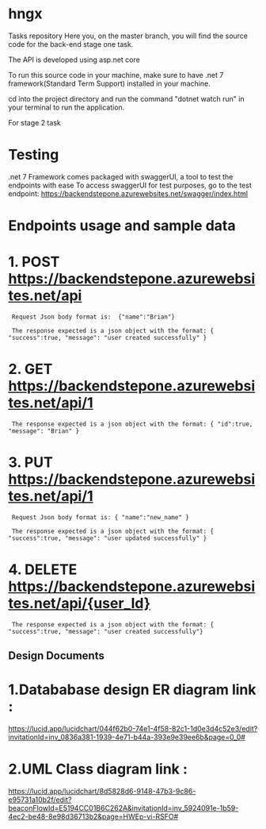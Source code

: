 # hngx
Tasks repository
Here you, on the master branch, you will find the source code for the back-end stage one task.

The API is developed using asp.net core

To run this source code in your machine, make sure to have .net 7 framework(Standard Term Support) installed in your machine.

cd into the project directory and run the command "dotnet watch run"  in your terminal to run the application.


For stage 2 task

# Testing
.net 7 Framework comes packaged with swaggerUI, a tool to test the endpoints with ease
To access swaggerUI for test purposes, go to the test endpoint: https://backendstepone.azurewebsites.net/swagger/index.html


# Endpoints usage and sample data
# 1. POST https://backendstepone.azurewebsites.net/api
   
     Request Json body format is:  {"name":"Brian"}

     The response expected is a json object with the format: { "success":true, "message": "user created successfully" }
   
# 2. GET https://backendstepone.azurewebsites.net/api/1
   
     The response expected is a json object with the format: { "id":true, "message": "Brian" }
   
# 3. PUT https://backendstepone.azurewebsites.net/api/1

     Request Json body format is: { "name":"new_name" }
   
     The response expected is a json object with the format: { "success":true, "message": "user updated successfully" }
   
# 4. DELETE https://backendstepone.azurewebsites.net/api/{user_Id}
     The response expected is a json object with the format: { "success":true, "message": "user created successfully"}

## Design Documents

# 1.Datababase design ER diagram link : 
https://lucid.app/lucidchart/044f62b0-74e1-4f58-82c1-1d0e3d4c52e3/edit?invitationId=inv_0836a381-1939-4e71-b44a-393e9e39ee6b&page=0_0#
# 2.UML Class diagram link :
https://lucid.app/lucidchart/8d5828d6-9148-47b3-9c86-e95731a10b2f/edit?beaconFlowId=E5194CC01B6C262A&invitationId=inv_5924091e-1b59-4ec2-be48-8e98d36713b2&page=HWEp-vi-RSFO#


